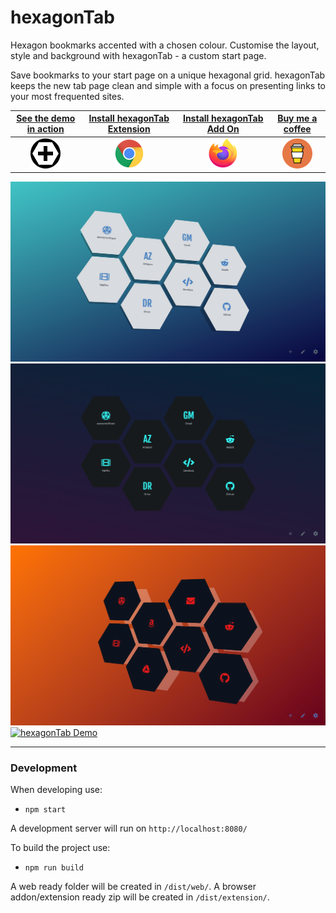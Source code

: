 # hexagonTab
Hexagon bookmarks accented with a chosen colour. Customise the layout, style and background with hexagonTab - a custom start page.

Save bookmarks to your start page on a unique hexagonal grid. hexagonTab keeps the new tab page clean and simple with a focus on presenting links to your most frequented sites.

| [See the demo in action](https://zombiefox.github.io/hexagonTab/) | [Install hexagonTab Extension](https://chrome.google.com/webstore/detail/nighttab/hdpcadigjkbcpnlcpbcohpafiaefanki) | [Install hexagonTab Add On](https://addons.mozilla.org/en-GB/firefox/addon/nighttab/) | [Buy me a coffee](https://www.buymeacoffee.com/zombieFox/) |
|:-------------:|:-------------:|:-------------:|:-------------:|
| [![hexagonTab](./src/icon/icon-48.png)](https://zombiefox.github.io/hexagonTab/) | [![Chrome](asset/logo/chrome-48x48.png)](https://chrome.google.com/webstore/detail/hexagontab/hjapnkiokjkamfjenbdagacmpkobjlgi) | [![Firefox](asset/logo/firefox-48x48.png)](https://addons.mozilla.org/en-GB/firefox/addon/hexagontab/) | [![coffee](asset/logo/bymeacoffee-48x48.png)](https://www.buymeacoffee.com/zombieFox/) |

[![hexagonTab Demo](asset/screenshot/screenshot-001.png)](https://zombiefox.github.io/hexagonTab/)
[![hexagonTab Demo](asset/screenshot/screenshot-002.png)](https://zombiefox.github.io/hexagonTab/)
[![hexagonTab Demo](asset/screenshot/screenshot-003.png)](https://zombiefox.github.io/hexagonTab/)
[![hexagonTab Demo](asset/screenshot/screenshot-004.png)](https://zombiefox.github.io/hexagonTab/)

---

### Development

When developing use:
- `npm start`

A development server will run on `http://localhost:8080/`


To build the project use:
- `npm run build`

A web ready folder will be created in `/dist/web/`.
A browser addon/extension ready zip will be created in `/dist/extension/`.
